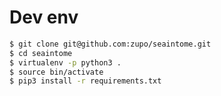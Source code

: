 Dev env
=======

```bash
$ git clone git@github.com:zupo/seaintome.git
$ cd seaintome
$ virtualenv -p python3 .
$ source bin/activate
$ pip3 install -r requirements.txt
```
